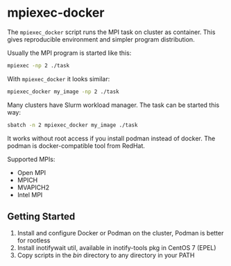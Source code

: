 # mpiexec-docker

The `mpiexec_docker` script runs the MPI task on cluster as container. This gives reproducible environment and simpler program distribution.

Usually the MPI program is started like this: 
```bash
mpiexec -np 2 ./task
```

With `mpiexec_docker` it looks similar:
```bash
mpiexec_docker my_image -np 2 ./task
```

Many clusters have Slurm workload manager. The task can be started this way:
```bash
sbatch -n 2 mpiexec_docker my_image ./task
```

It works without root access if you install podman instead of docker. The podman is docker-compatible tool from RedHat.

Supported MPIs:
- Open MPI
- MPICH
- MVAPICH2
- Intel MPI

## Getting Started ##
1. Install and configure Docker or Podman on the cluster, Podman is better for rootless
2. Install inotifywait util, available in inotify-tools pkg in CentOS 7 (EPEL)
3. Copy scripts in the _bin_ directory to any directory in your PATH
